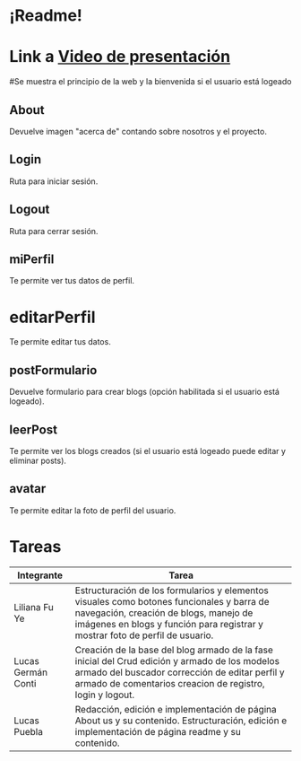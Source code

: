 # ¡Readme!

# Link a [Video de presentación ](https://www.youtube.com/watch?v=6DRkf3kZMXw&list=PLLmIerZMk4Yto5VZpnvC5UygZgqnZxsaB&index=4)

#Se muestra el principio de la web y la bienvenida si el usuario está logeado

## About

Devuelve imagen "acerca de" contando sobre nosotros y el proyecto.

## Login

Ruta para iniciar sesión.

## Logout

Ruta para cerrar sesión.

## miPerfil

Te permite ver tus datos de perfil.

# editarPerfil

Te permite editar tus datos.

## postFormulario

Devuelve formulario para crear blogs (opción habilitada si el usuario está logeado).

## leerPost

Te permite ver los blogs creados (si el usuario está logeado puede editar y eliminar posts).

## avatar

Te permite editar la foto de perfil del usuario.

# Tareas
| Integrante  | Tarea |
|------------ |-------------|
| Liliana Fu Ye |Estructuración de los formularios y elementos visuales como botones funcionales y barra de navegación, creación de blogs, manejo de imágenes en blogs y función para registrar y mostrar foto de perfil de usuario.|
| Lucas Germán Conti | Creación de la base del blog armado de la fase inicial del Crud edición y armado de los modelos armado del buscador corrección de editar perfil y armado de comentarios creacion de registro, login y logout. |
| Lucas Puebla | Redacción, edición e implementación de página About us y su contenido.	      Estructuración, edición e implementación de página readme y su contenido.|
